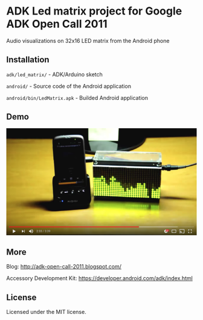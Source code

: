 # ADK Led matrix project for Google ADK Open Call 2011
Audio visualizations on 32x16 LED matrix from the Android phone

## Installation
`adk/led_matrix/` - ADK/Arduino sketch

`android/` - Source code of the Android application

`android/bin/LedMatrix.apk` - Builded Android application

## Demo
[![ADK LedMatrix demo](misc/youtube.png)](https://www.youtube.com/watch?v=5fyPuvWf8L8)


## More
Blog: http://adk-open-call-2011.blogspot.com/

Accessory Development Kit: https://developer.android.com/adk/index.html

## License
Licensed under the MIT license.
